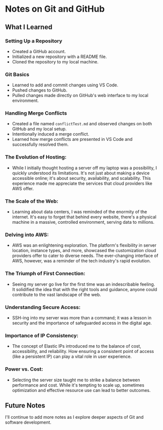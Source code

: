 # Notes on Git and GitHub

## What I Learned

### Setting Up a Repository
- Created a GitHub account.
- Initialized a new repository with a README file.
- Cloned the repository to my local machine.

### Git Basics
- Learned to add and commit changes using VS Code.
- Pushed changes to GitHub.
- Pulled changes made directly on GitHub's web interface to my local environment.

### Handling Merge Conflicts
- Created a file named `conflictTest.md` and observed changes on both GitHub and my local setup.
- Intentionally induced a merge conflict.
- Learned how merge conflicts are presented in VS Code and successfully resolved them.

### The Evolution of Hosting:
- While I initially thought hosting a server off my laptop was a possibility, I quickly understood its limitations. It's not just about making a device accessible online; it's about security, availability, and scalability. This experience made me appreciate the services that cloud providers like AWS offer.

### The Scale of the Web:
- Learning about data centers, I was reminded of the enormity of the internet. It's easy to forget that behind every website, there's a physical machine in a massive, controlled environment, serving data to millions.

### Delving into AWS:
- AWS was an enlightening exploration. The platform's flexibility in server location, instance types, and more, showcased the customization cloud providers offer to cater to diverse needs. The ever-changing interface of AWS, however, was a reminder of the tech industry's rapid evolution.

### The Triumph of First Connection:
- Seeing my server go live for the first time was an indescribable feeling. It solidified the idea that with the right tools and guidance, anyone could contribute to the vast landscape of the web.

### Understanding Secure Access:
- SSH-ing into my server was more than a command; it was a lesson in security and the importance of safeguarded access in the digital age.

### Importance of IP Consistency:
- The concept of Elastic IPs introduced me to the balance of cost, accessibility, and reliability. How ensuring a consistent point of access (like a persistent IP) can play a vital role in user experience.

### Power vs. Cost:
- Selecting the server size taught me to strike a balance between performance and cost. While it's tempting to scale up, sometimes optimization and effective resource use can lead to better outcomes.

## Future Notes
I'll continue to add more notes as I explore deeper aspects of Git and software development.

